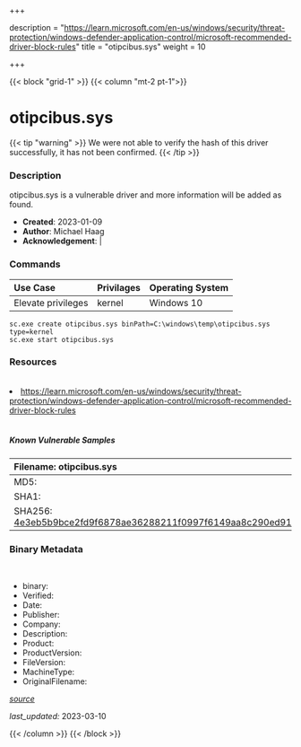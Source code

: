 +++

description = "https://learn.microsoft.com/en-us/windows/security/threat-protection/windows-defender-application-control/microsoft-recommended-driver-block-rules"
title = "otipcibus.sys"
weight = 10

+++


{{< block "grid-1" >}}
{{< column "mt-2 pt-1">}}




# otipcibus.sys 


{{< tip "warning" >}}
We were not able to verify the hash of this driver successfully, it has not been confirmed.
{{< /tip >}}




### Description


otipcibus.sys is a vulnerable driver and more information will be added as found.


- **Created**: 2023-01-09
- **Author**: Michael Haag
- **Acknowledgement**:  | [](https://twitter.com/)

### Commands

| Use Case | Privilages | Operating System | 
|:---- | ---- | ---- |
| Elevate privileges | kernel | Windows 10 |

```
sc.exe create otipcibus.sys binPath=C:\windows\temp\otipcibus.sys type=kernel
sc.exe start otipcibus.sys
```

### Resources
<br>


<li><a href=" https://learn.microsoft.com/en-us/windows/security/threat-protection/windows-defender-application-control/microsoft-recommended-driver-block-rules"> https://learn.microsoft.com/en-us/windows/security/threat-protection/windows-defender-application-control/microsoft-recommended-driver-block-rules</a></li>


<br>


##### Known Vulnerable Samples

| Filename: otipcibus.sys |
|:---- |
|MD5: <a href="https://www.virustotal.com/gui/file/{&#39;Filename&#39;: &#39;otipcibus.sys&#39;, &#39;MD5&#39;: &#39;&#39;, &#39;SHA1&#39;: &#39;&#39;, &#39;SHA256&#39;: &#39;4e3eb5b9bce2fd9f6878ae36288211f0997f6149aa8c290ed91228ba4cdfae80&#39;}"></a>|
|SHA1: <a href="https://www.virustotal.com/gui/file/{&#39;Filename&#39;: &#39;otipcibus.sys&#39;, &#39;MD5&#39;: &#39;&#39;, &#39;SHA1&#39;: &#39;&#39;, &#39;SHA256&#39;: &#39;4e3eb5b9bce2fd9f6878ae36288211f0997f6149aa8c290ed91228ba4cdfae80&#39;}"></a>|
|SHA256: <a href="https://www.virustotal.com/gui/file/{&#39;Filename&#39;: &#39;otipcibus.sys&#39;, &#39;MD5&#39;: &#39;&#39;, &#39;SHA1&#39;: &#39;&#39;, &#39;SHA256&#39;: &#39;4e3eb5b9bce2fd9f6878ae36288211f0997f6149aa8c290ed91228ba4cdfae80&#39;}">4e3eb5b9bce2fd9f6878ae36288211f0997f6149aa8c290ed91228ba4cdfae80</a>|




### Binary Metadata
<br>

- binary: 
- Verified: 
- Date: 
- Publisher: 
- Company: 
- Description: 
- Product: 
- ProductVersion: 
- FileVersion: 
- MachineType: 
- OriginalFilename: 

[*source*](https://github.com/magicsword-io/LOLDrivers/tree/main/yaml/otipcibus.sys.yml)

*last_updated:* 2023-03-10


{{< /column >}}
{{< /block >}}
